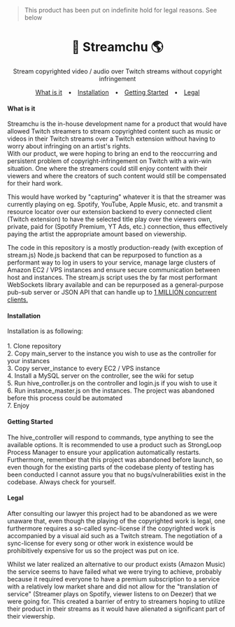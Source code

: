 > This product has been put on indefinite hold for legal reasons. See below
<h1 align="center">🎵 Streamchu 🌎</h1>
<p align="center">Stream copyrighted video / audio over Twitch streams without copyright infringement</p>

<p align="center">
  <a style="padding: 0 10px;" href="#what-is-it">What is it</a> •
  <a style="padding: 0 10px;" href="#installation">Installation</a> •
  <a style="padding: 0 10px;" href="#getting-started">Getting Started</a> •
  <a style="padding: 0 10px;" href="#legal">Legal</a>
</p>

<p align="center"><h4 align="left">What is it</h4>
<p> Streamchu is the in-house development name for a product that would have allowed Twitch streamers to stream copyrighted content such as music or videos in their Twitch streams over a Twitch extension without having to worry about infringing on an artist's rights.<br>
With our product, we were hoping to bring an end to the reoccurring and persistent problem of copyright-infringement on Twitch with a win-win situation. One where the streamers could still enjoy content with their viewers and where the creators of such content would still be compensated for their hard work.</p>
<p> This would have worked by "capturing" whatever it is that the streamer was currently playing on eg. Spotify, YouTube, Apple Music, etc. and transmit a resource locator over our extension backend to every connected client (Twitch extension) to have the selected title play over the viewers own, private, paid for (Spotify Premium, YT Ads, etc.) connection, thus effectively paying the artist the appropriate amount based on viewership.</p>
<p> The code in this repository is a mostly production-ready (with exception of stream.js) Node.js backend that can be repurposed to function as a performant way to log in users to your service, manage large clusters of Amazon EC2 / VPS instances and ensure secure communication between host and instances. The stream.js script uses the by far most performant WebSockets library available and can be repurposed as a general-purpose pub-sub server or JSON API that can handle up to
<a href="https://medium.com/@alexhultman/millions-of-active-websockets-with-node-js-7dc575746a01">1 MILLION concurrent clients.</a></p>

<p align="center"><h4 align="left">Installation</h4>
<p>Installation is as following:<br><br>
1. Clone repository<br>
2. Copy main_server to the instance you wish to use as the controller for your instances<br>
3. Copy server_instance to every EC2 / VPS instance<br>
4. Install a MySQL server on the controller, see the wiki for setup<br>
5. Run hive_controller.js on the controller and login.js if you wish to use it<br>
6. Run instance_master.js on the instances. The project was abandoned before this process could be automated <br>
7. Enjoy
</p>

<p align="center"><h4 align="left">Getting Started</h4>
<p> The hive_controller will respond to commands, type anything to see the available options. It is recommended to use a product such as StrongLoop Process Manager to ensure your application automatically restarts. Furthermore, remember that this project was abandoned before launch, so even though for the existing parts of the codebase plenty of testing has been conducted I cannot assure you that no bugs/vulnerabilities exist in the codebase. Always check for yourself.</p>

<p align="center"><h4 align="left">Legal</h4>
<p> After consulting our lawyer this project had to be abandoned as we were unaware that, even though the playing of the copyrighted work is legal, one furthermore requires a so-called sync-license if the copyrighted work is accompanied by a visual aid such as a Twitch stream. The negotiation of a sync-license for every song or other work in existence would be prohibitively expensive for us so the project was put on ice.<br>

Whilst we later realized an alternative to our product exists (Amazon Music) the service seems to have failed what we were trying to achieve, probably because it required everyone to have a premium subscription to a service with a relatively low market share and did not allow for the "translation of service" (Streamer plays on Spotify, viewer listens to on Deezer) that we were going for. This created a barrier of entry to streamers hoping to utilize their product in their streams as it would have alienated a significant part of their viewership.
